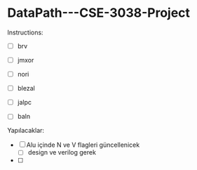 # DataPath---CSE-3038-Project

Instructions: 

* [ ] brv
* [ ] jmxor
* [ ] nori
* [ ] blezal
* [ ] jalpc
* [ ] baln


Yapılacaklar:

* [ ] Alu içinde N ve V flagleri güncellenicek
  * [ ] design ve verilog gerek
* [ ]
